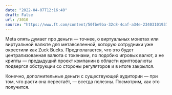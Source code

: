 ```yaml
---
date: "2022-04-07T12:16:40"
draft: False
url: /3010
source: "https://www.ft.com/content/50fbe9ba-32c8-4caf-a34e-234031019371"
---
```


Meta опять думает про деньги — точнее, о виртуальных монетах или виртуальной валюте для метавселенной, которую сотрудники уже окрестили как Zuck Bucks. Предполагается, что это будет централизованная валюта с токенами, по подобию игровых валют, а не крипты — предыдущий проект компании в области криптовалюты подвергся обструкции со стороны регуляторов и в итоге закрылся.

Конечно, дополнительные деньги с существующей аудитории — при том, что расти она перестаёт, — всегда полезны. Посмотрим, как это получится.
